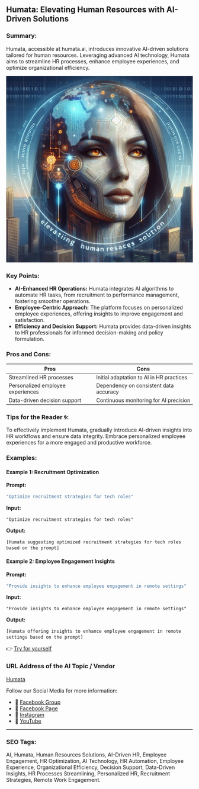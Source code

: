 ## Humata: Elevating Human Resources with AI-Driven Solutions

### Summary:
Humata, accessible at humata.ai, introduces innovative AI-driven solutions tailored for human resources. Leveraging advanced AI technology, Humata aims to streamline HR processes, enhance employee experiences, and optimize organizational efficiency.

<img src="humata.webp" alt="humata">

### Key Points:
- **AI-Enhanced HR Operations:** Humata integrates AI algorithms to automate HR tasks, from recruitment to performance management, fostering smoother operations.
- **Employee-Centric Approach:** The platform focuses on personalized employee experiences, offering insights to improve engagement and satisfaction.
- **Efficiency and Decision Support:** Humata provides data-driven insights to HR professionals for informed decision-making and policy formulation.

### Pros and Cons:

| Pros                            | Cons                                      |
|---------------------------------|-------------------------------------------|
| Streamlined HR processes        | Initial adaptation to AI in HR practices  |
| Personalized employee experiences| Dependency on consistent data accuracy    |
| Data-driven decision support    | Continuous monitoring for AI precision     |

### Tips for the Reader 🌀:
To effectively implement Humata, gradually introduce AI-driven insights into HR workflows and ensure data integrity. Embrace personalized employee experiences for a more engaged and productive workforce.

### Examples:

#### Example 1: Recruitment Optimization
**Prompt:**
```dart
"Optimize recruitment strategies for tech roles"
```
**Input:**
```
"Optimize recruitment strategies for tech roles"
```
**Output:**
```
[Humata suggesting optimized recruitment strategies for tech roles based on the prompt]
```

#### Example 2: Employee Engagement Insights
**Prompt:**
```dart
"Provide insights to enhance employee engagement in remote settings"
```
**Input:**
```
"Provide insights to enhance employee engagement in remote settings"
```
**Output:**
```
[Humata offering insights to enhance employee engagement in remote settings based on the prompt]
```

👉 <a href="https://www.humata.ai/" target="_blank">Try for yourself</a>

### URL Address of the AI Topic / Vendor
<a href="https://www.humata.ai/" target="_blank">Humata</a>

Follow our Social Media for more information:
- 📘 <a href="https://www.facebook.com/groups/trionxai" target="_blank">Facebook Group</a>
- 📄 <a href="https://www.facebook.com/ai.trionxai" target="_blank">Facebook Page</a>
- 📸 <a href="https://www.instagram.com/trionxai/" target="_blank">Instagram</a>
- 🎥 <a href="https://www.youtube.com/@robotdocs/" target="_blank">YouTube</a>

<hr>

### SEO Tags:
AI, Humata, Human Resources Solutions, AI-Driven HR, Employee Engagement, HR Optimization, AI Technology, HR Automation, Employee Experience, Organizational Efficiency, Decision Support, Data-Driven Insights, HR Processes Streamlining, Personalized HR, Recruitment Strategies, Remote Work Engagement.